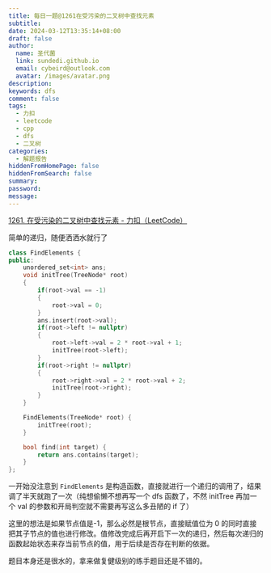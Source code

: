 ```yaml
---
title: 每日一题@1261在受污染的二叉树中查找元素
subtitle: 
date: 2024-03-12T13:35:14+08:00
draft: false
author:
  name: 圣代菌
  link: sundedi.github.io
  email: cybeird@outlook.com
  avatar: /images/avatar.png
description: 
keywords: dfs
comment: false
tags:
  - 力扣
  - leetcode
  - cpp
  - dfs
  - 二叉树
categories:
  - 解题报告
hiddenFromHomePage: false
hiddenFromSearch: false
summary: 
password: 
message:
---
```

[1261. 在受污染的二叉树中查找元素 - 力扣（LeetCode）](https://leetcode.cn/problems/find-elements-in-a-contaminated-binary-tree/)
<!--more-->

简单的递归，随便洒洒水就行了
```cpp
class FindElements {
public:
    unordered_set<int> ans;
    void initTree(TreeNode* root)
    {
        if(root->val == -1)
        {
            root->val = 0;
        }
        ans.insert(root->val);
        if(root->left != nullptr)
        {
            root->left->val = 2 * root->val + 1;
            initTree(root->left);
        }
        if(root->right != nullptr)
        {
            root->right->val = 2 * root->val + 2;
            initTree(root->right);
        }
    }

    FindElements(TreeNode* root) {
        initTree(root);
    }

    bool find(int target) {
        return ans.contains(target);
    }
};
```
一开始没注意到 `FindElements` 是构造函数，直接就进行一个递归的调用了，结果调了半天就跑了一次（纯想偷懒不想再写一个 dfs 函数了，不然 initTree 再加一个 val 的参数和开局判空就不需要再写这么多丑陋的 if 了）

这里的想法是如果节点值是-1，那么必然是根节点，直接赋值位为 0 的同时直接把其子节点的值也进行修改。值修改完成后再开启下一次的递归，然后每次递归的函数起始状态来存当前节点的值，用于后续是否存在判断的依据。

题目本身还是很水的，拿来做复健级别的练手题目还是不错的。